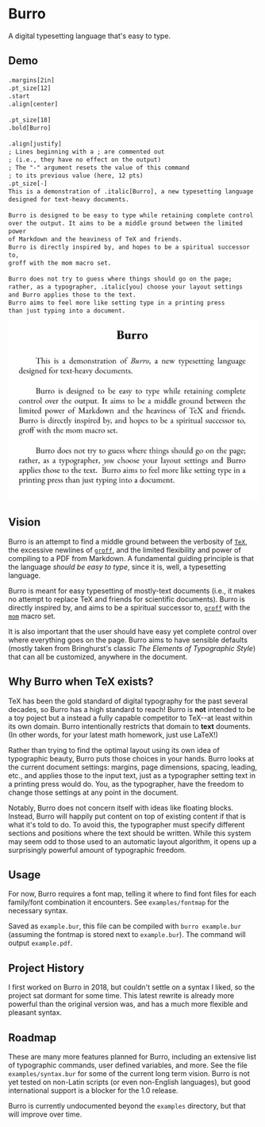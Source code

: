 # Burro

A digital typesetting language that's easy to type.

## Demo

```
.margins[2in]
.pt_size[12]
.start
.align[center]

.pt_size[18]
.bold[Burro]

.align[justify]
; Lines beginning with a ; are commented out 
; (i.e., they have no effect on the output)
; The "-" argument resets the value of this command 
; to its previous value (here, 12 pts)
.pt_size[-]
This is a demonstration of .italic[Burro], a new typesetting language 
designed for text-heavy documents.

Burro is designed to be easy to type while retaining complete control 
over the output. It aims to be a middle ground between the limited power 
of Markdown and the heaviness of TeX and friends. 
Burro is directly inspired by, and hopes to be a spiritual successor to, 
groff with the mom macro set. 

Burro does not try to guess where things should go on the page; 
rather, as a typographer, .italic[you] choose your layout settings 
and Burro applies those to the text. 
Burro aims to feel more like setting type in a printing press 
than just typing into a document.
```

![output demonstration](demo.png)

## Vision

Burro is an attempt to find a middle ground between the verbosity of [`TeX`](http://tug.org), the excessive newlines of [`groff`](https://www.gnu.org/software/groff/), and the limited flexibility and power of compiling to a PDF from Markdown. A fundamental guiding principle is that the language _should be easy to type_, since it is, well, a typesetting language. 

Burro is meant for easy typesetting of mostly-text documents (i.e., it makes no attempt to replace TeX and friends for scientific documents). Burro is directly inspired by, and aims to be a spiritual successor to, [`groff`](https://www.gnu.org/software/groff/) with the [`mom`](http://www.schaffter.ca/mom/) macro set. 

It is also important that the user should have easy yet complete control over where everything goes on the page. Burro aims to have sensible defaults (mostly taken from Bringhurst's classic _The Elements of Typographic Style_) that can all be customized, anywhere in the document.

## Why Burro when TeX exists?

TeX has been the gold standard of digital typography for the past several decades, so Burro has a high standard to reach! Burro is __not__ intended to be a toy poject but a instead a fully capable competitor to TeX--at least within its own domain. Burro intentionally restricts that domain to __text__ douments. (In other words, for your latest math homework, just use LaTeX!)

Rather than trying to find the optimal layout using its own idea of typographic beauty, Burro puts those choices in your hands. Burro looks at the current document settings: margins, page dimensions, spacing, leading, etc., and applies those to the input text, just as a typographer setting text in a printing press would do. You, as the typographer, have the freedom to change those settings at any point in the document. 

Notably, Burro does not concern itself with ideas like floating blocks. Instead, Burro will happily put content on top of existing content if that is what it's told to do. To avoid this, the typographer must specify different sections and positions where the text should be written. While this system may seem odd to those used to an automatic layout algorithm, it opens up a surprisingly powerful amount of typographic freedom.

## Usage

For now, Burro requires a font map, telling it where to find font files for each family/font combination it encounters. See `examples/fontmap` for the necessary syntax.

Saved as `example.bur`, this file can be compiled with `burro example.bur` (assuming the fontmap is stored next to `example.bur`). The command will output `example.pdf`. 

## Project History

I first worked on Burro in 2018, but couldn't settle on a syntax I liked, so the project sat dormant for some time. This latest rewrite is already more powerful than the original version was, and has a much more flexible and pleasant syntax.

## Roadmap

These are many more features planned for Burro, including an extensive list of typographic commands, user defined variables, and more. See the file `examples/syntax.bur` for some of the current long term vision. Burro is not yet tested on non-Latin scripts (or even non-English languages), but good international support is a blocker for the 1.0 release.

Burro is currently undocumented beyond the `examples` directory, but that will improve over time.
